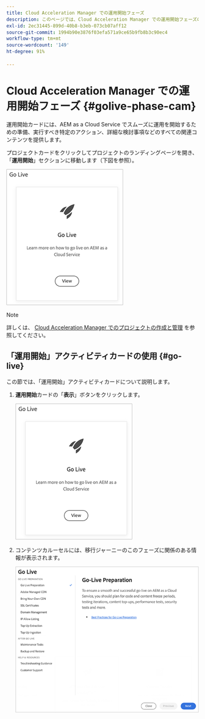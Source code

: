 ```yaml
---
title: Cloud Acceleration Manager での運用開始フェーズ
description: このページでは、Cloud Acceleration Manager での運用開始フェーズの概要について説明します。
exl-id: 2ec31445-899d-40b8-b3eb-073cb07aff12
source-git-commit: 1994b90e3876f03efa571a9ce65b9fb8b3c90ec4
workflow-type: tm+mt
source-wordcount: '149'
ht-degree: 91%

---
```


# Cloud Acceleration Manager での運用開始フェーズ {#golive-phase-cam}

運用開始カードには、AEM as a Cloud Service でスムーズに運用を開始するための準備、実行すべき特定のアクション、詳細な検討事項などのすべての関連コンテンツを提供します。

プロジェクトカードをクリックしてプロジェクトのランディングページを開き、「**運用開始**」セクションに移動します（下図を参照）。

![画像](/help/journey-migration/cloud-acceleration-manager/assets/golive-1.png)

>[!NOTE]
>詳しくは、 [Cloud Acceleration Manager でのプロジェクトの作成と管理](https://experienceleague.adobe.com/docs/experience-manager-cloud-service/moving/cloud-acceleration-manager/using-cam/getting-started-cam.html?lang=ja#create-project) を参照してください。


## 「運用開始」アクティビティカードの使用 {#go-live}

この節では、「運用開始」アクティビティカードについて説明します。

1. **運用開始**&#x200B;カードの「**表示**」ボタンをクリックします。

   ![画像](/help/journey-migration/cloud-acceleration-manager/assets/golive-1.png)

1. コンテンツカルーセルには、移行ジャーニーのこのフェーズに関係のある情報が表示されます。

   ![画像](/help/journey-migration/cloud-acceleration-manager/assets/golive-2.png)
